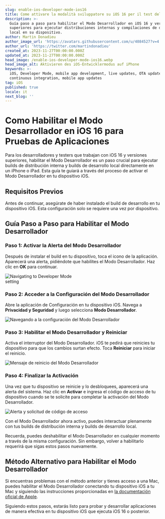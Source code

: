 ```yaml
---
slug: enable-ios-developer-mode-ios16
title: Come attivare la modalità sviluppatore su iOS 16 per il test delle app
description: >-
  Guía paso a paso para habilitar el Modo Desarrollador en iOS 16 y versiones
  superiores para ejecutar distribuciones internas y compilaciones de desarrollo
  local en su dispositivo.
author: Martin Donadieu
author_image_url: 'https://avatars.githubusercontent.com/u/4084527?v=4'
author_url: 'https://twitter.com/martindonadieu'
created_at: 2023-11-27T00:00:00.000Z
updated_at: 2023-11-27T00:00:00.000Z
head_image: /enable-ios-developer-mode-ios16.webp
head_image_alt: Aktivieren des iOS-Entwicklermodus auf iPhone
keywords: >-
  iOS, Developer Mode, mobile app development, live updates, OTA updates,
  continuous integration, mobile app updates
tag: iOS
published: true
locale: it
next_blog: ''
---
```

# Como Habilitar el Modo Desarrollador en iOS 16 para Pruebas de Aplicaciones

Para los desarrolladores y testers que trabajan con iOS 16 y versiones superiores, habilitar el Modo Desarrollador es un paso crucial para ejecutar builds de distribución interna y builds de desarrollo local directamente en un iPhone o iPad. Esta guía te guiará a través del proceso de activar el Modo Desarrollador en tu dispositivo iOS.

## Requisitos Previos

Antes de continuar, asegúrate de haber instalado el build de desarrollo en tu dispositivo iOS. Esta configuración solo se requiere una vez por dispositivo.

## Guía Paso a Paso para Habilitar el Modo Desarrollador

### Paso 1: Activar la Alerta del Modo Desarrollador

Después de instalar el build en tu dispositivo, toca el icono de la aplicación. Aparecerá una alerta, pidiéndote que habilites el Modo Desarrollador. Haz clic en **OK** para continuar.

<div class="mx-auto" style="width: 50%;">
  <img src="/ios-16-developer-mode-0.webp" alt="Navigating to Developer Mode setting">
</div>

### Paso 2: Acceder a la Configuración del Modo Desarrollador

Abre la aplicación de Configuración en tu dispositivo iOS. Navega a **Privacidad y Seguridad** y luego selecciona **Modo Desarrollador**.

![Navegando a la configuración del Modo Desarrollador](/ios-16-developer-mode-1.webp)

### Paso 3: Habilitar el Modo Desarrollador y Reiniciar

Activa el interruptor del Modo Desarrollador. iOS te pedirá que reinicies tu dispositivo para que los cambios surtan efecto. Toca **Reiniciar** para iniciar el reinicio.

![Mensaje de reinicio del Modo Desarrollador](/ios-16-developer-mode-2.webp)

### Paso 4: Finalizar la Activación

Una vez que tu dispositivo se reinicie y lo desbloquees, aparecerá una alerta del sistema. Haz clic en **Activar** e ingresa el código de acceso de tu dispositivo cuando se te solicite para completar la activación del Modo Desarrollador.

![Alerta y solicitud de código de acceso](/ios-16-developer-mode-3.webp)

Con el Modo Desarrollador ahora activo, puedes interactuar plenamente con tus builds de distribución interna y builds de desarrollo local.

Recuerda, puedes deshabilitar el Modo Desarrollador en cualquier momento a través de la misma configuración. Sin embargo, volver a habilitarlo requerirá que sigas estos pasos nuevamente.

## Método Alternativo para Habilitar el Modo Desarrollador

Si encuentras problemas con el método anterior y tienes acceso a una Mac, puedes habilitar el Modo Desarrollador conectando tu dispositivo iOS a tu Mac y siguiendo las instrucciones proporcionadas en [la documentación oficial de Apple](https://developer.apple.com/documentation/xcode/enabling-developer-mode-on-a-device/).

Siguiendo estos pasos, estarás listo para probar y desarrollar aplicaciones de manera efectiva en tu dispositivo iOS que ejecuta iOS 16 o posterior.
